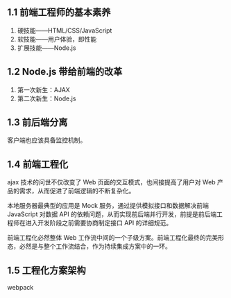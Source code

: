 ## 1.1 前端工程师的基本素养

1. 硬技能——HTML/CSS/JavaScript
2. 软技能——用户体验，即性能
3. 扩展技能——Node.js

## 1.2 Node.js 带给前端的改革

1. 第一次新生：AJAX
2. 第二次新生：Node.js

## 1.3 前后端分离

客户端也应该具备监控机制。

## 1.4 前端工程化

ajax 技术的问世不仅改变了 Web 页面的交互模式，也间接提高了用户对 Web 产品的需求，从而促进了前端逻辑的不断复杂化。

本地服务器最典型的应用是 Mock 服务，通过提供模拟接口和数据解决前端 JavaScript 对数据 API 的依赖问题，从而实现前后端并行开发，前提是前后端工程师在进入开发阶段之前需要协商制定接口 API 的详细规范。

前端工程化必然整体 Web 工作流中间的一个子级方案。前端工程化最终的完美形态，必然是与整个工作流结合，作为持续集成方案中的一环。

## 1.5 工程化方案架构

webpack
